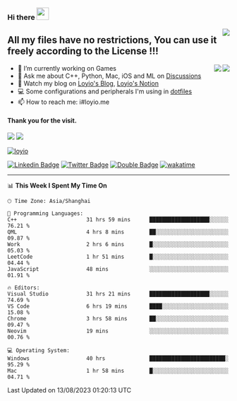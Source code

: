 <h3 align="left">Hi there <img src="https://media.giphy.com/media/hvRJCLFzcasrR4ia7z/giphy.gif" width="28"></h3>
<a align="right" href="https://github.com/loyio/loyio/blob/master/STAR/README.md"><img align="right" src="https://img.shields.io/badge/LOYIO-STAR-green" /></a>

## All my files have no restrictions, You can use it freely according to the License !!!

<a href="https://github.com/loyio#gh-light-mode-only">
     <img align="right"  src="https://loy-readme.vercel.app/api/top-langs/?username=loyio&langs_count=6&hide=css,html,jupyter%20notebook" />
</a>

<a href="https://github.com/loyio#gh-dark-mode-only">
  <img align="right"  src="https://loy-readme.vercel.app/api/top-langs/?username=loyio&langs_count=6&theme=slateorange&hide=css,html,jupyter%20notebook" />
</a>



- 🔭 I’m currently working on Games
- 💬 Ask me about C++, Python, Mac, iOS and ML on [Discussions](https://github.com/loyio/blog/discussions)
- 📔 Watch my blog on [Loyio's Blog](https://loyio.me), [Loyio's Notion](https://loyio.notion.site/loyio/Loyio-s-Dashboard-2f56bd29222a445ea9d9e8802a1ac83b)
- 💻 Some configurations and peripherals I'm using in [dotfiles](https://github.com/loyio/dotfiles)
- 📫 How to reach me: i#loyio.me


#### Thank you for the visit.
<img src="http://profile-counter.glitch.me/loyio/count.svg" />

<img src="https://loy-readme.vercel.app/api?username=loyio&show_icons=true&hide=stars&include_all_commits=true&hide_title=true&theme=slateorange" />

     

[![loyio](https://github-profile-trophy.vercel.app/?username=loyio&theme=onedark&column=4)](https://github.com/loyio)

[![Linkedin Badge](https://img.shields.io/badge/-@loyio-0077b5?style=flat-square&logo=Linkedin&logoColor=white&labelColor=0077b5&link=https://www.linkedin.com/in/loyio-hex-363172158/)](https://www.linkedin.com/in/loyio-hex-363172158/)
[![Twitter Badge](https://img.shields.io/badge/-@loyiome-1ca0f1?style=flat-square&labelColor=1ca0f1&logo=twitter&logoColor=white&link=https://twitter.com/loyiome)](https://twitter.com/loyiome)
[![Double Badge](https://img.shields.io/badge/@loyio-007722?style=flat&logo=Douban&logoColor=white)](https://www.douban.com/people/susmote)
[![wakatime](https://wakatime.com/badge/user/c0ddc104-5a20-41d1-ab9a-c4d9ea20a4d9.svg)](https://wakatime.com/@c0ddc104-5a20-41d1-ab9a-c4d9ea20a4d9)

-------
<!--START_SECTION:waka-->
📊 **This Week I Spent My Time On** 

```text
🕑︎ Time Zone: Asia/Shanghai

💬 Programming Languages: 
C++                      31 hrs 59 mins      ███████████████████░░░░░░   76.21 % 
QML                      4 hrs 8 mins        ██░░░░░░░░░░░░░░░░░░░░░░░   09.87 % 
Work                     2 hrs 6 mins        █░░░░░░░░░░░░░░░░░░░░░░░░   05.03 % 
LeetCode                 1 hr 51 mins        █░░░░░░░░░░░░░░░░░░░░░░░░   04.44 % 
JavaScript               48 mins             ░░░░░░░░░░░░░░░░░░░░░░░░░   01.91 % 

🔥 Editors: 
Visual Studio            31 hrs 21 mins      ███████████████████░░░░░░   74.69 % 
VS Code                  6 hrs 19 mins       ████░░░░░░░░░░░░░░░░░░░░░   15.08 % 
Chrome                   3 hrs 58 mins       ██░░░░░░░░░░░░░░░░░░░░░░░   09.47 % 
Neovim                   19 mins             ░░░░░░░░░░░░░░░░░░░░░░░░░   00.76 % 

💻 Operating System: 
Windows                  40 hrs              ████████████████████████░   95.29 % 
Mac                      1 hr 58 mins        █░░░░░░░░░░░░░░░░░░░░░░░░   04.71 % 
```


 Last Updated on 13/08/2023 01:20:13 UTC
<!--END_SECTION:waka-->
